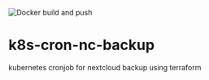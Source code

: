 ![Docker build and push](https://github.com/tonlie/k8s-cron-nc-backup/actions/workflows/docker-publish.yml/badge.svg)
# k8s-cron-nc-backup
kubernetes cronjob for nextcloud backup using terraform
